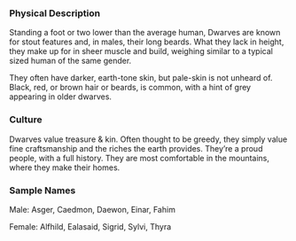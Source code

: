 ### Physical Description
Standing a foot or two lower than the average human, Dwarves are known for stout features and, in males, their long beards. What they lack in height, they make up for in sheer muscle and build, weighing similar to a typical sized human of the same gender.


They often have darker, earth-tone skin, but pale-skin is not unheard of. Black, red, or brown hair or beards, is common, with a hint of grey appearing in older dwarves.

### Culture
Dwarves value treasure & kin. Often thought to be greedy, they simply value fine craftsmanship and the riches the earth provides. They’re a proud people, with a full history. They are most comfortable in the mountains, where they make their homes.

### Sample Names
Male: Asger, Caedmon, Daewon, Einar, Fahim

Female: Alfhild, Ealasaid, Sigrid, Sylvi, Thyra

